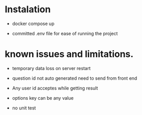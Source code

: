 # Instalation

- docker compose up

- committed .env file for ease of running the project

# known issues and limitations.

- temporary data loss on server restart

- question id not auto generated need to send from front end

- Any user id acceptes while getting result

- options key can be any value

- no unit test
